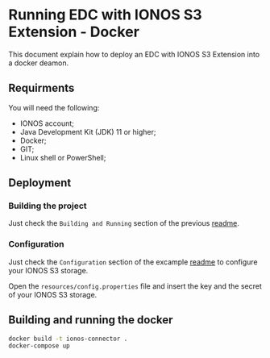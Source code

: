 # Running EDC with IONOS S3 Extension - Docker

This document explain how to deploy an EDC with IONOS S3 Extension into a docker deamon.


## Requirments

You will need the following:
- IONOS account;
- Java Development Kit (JDK) 11 or higher;
- Docker;
- GIT;
- Linux shell or PowerShell;

## Deployment

### Building the project

Just check the `Building and Running` section of the previous [readme](../README.md).

### Configuration

Just check the `Configuration` section of the excample [readme](../example/README.md) to configure your IONOS S3 storage.

Open the `resources/config.properties` file and insert the key and the secret of your IONOS S3 storage.

## Building and running the docker

```bash
docker build -t ionos-connector .
docker-compose up
```
